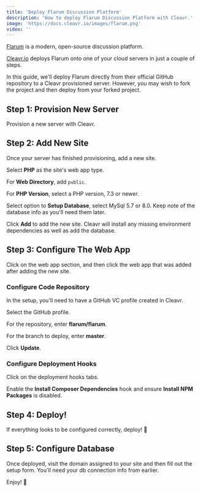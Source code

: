 ```yaml
---
title: 'Deploy Flarum Discussion Platform'
description: 'How to deploy Flarum Discussion Platform with Cleavr.'
image: 'https://docs.cleavr.io/images/flarum.png'
video: ''
---
```


[Flarum](https://flarum.org/) is a modern, open-source discussion platform. 

[Cleavr.io](https://cleavr.io) deploys Flarum onto one of your cloud servers in just a couple of steps. 

In this guide, we'll deploy Flarum directly from their official GitHub repository to a Cleavr provisioned server. However, you may wish to fork the project 
and then deploy from your forked project. 

## Step 1: Provision New Server

Provision a new server with Cleavr. 

## Step 2: Add New Site

Once your server has finished provisioning, add a new site. 

Select **PHP** as the site's web app type. 

For **Web Directory**, add `public`.

For **PHP Version**, select a PHP version, 7.3 or newer. 

Select option to **Setup Database**, select MySql 5.7 or 8.0. Keep note of the database info as you'll need them later.

Click **Add** to add the new site. Cleavr will install any missing environment dependencies as well as add the database.


## Step 3: Configure The Web App

Click on the web app section, and then click the web app that was added after adding the new site. 

### Configure Code Repository

In the setup, you'll need to have a GitHub VC profile created in Cleavr. 

Select the GitHub profile. 

For the repository, enter **flarum/flarum**. 

For the branch to deploy, enter **master**. 

Click **Update**. 

### Configure Deployment Hooks

Click on the deployment hooks tabs. 

Enable the **Install Composer Dependencies** hook and ensure **Install NPM Packages** is disabled. 

## Step 4: Deploy! 

If everything looks to be configured correctly, deploy! 🚀

## Step 5: Configure Database

Once deployed, visit the domain assigned to your site and then fill out the setup form. You'll need your db connection info from earlier. 

Enjoy! 🎉

